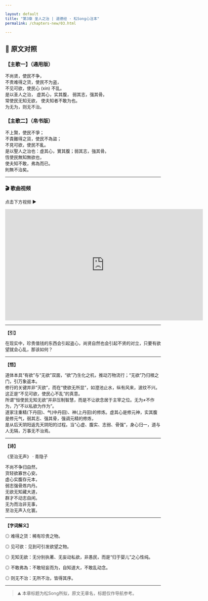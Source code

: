 ```yaml
---

layout: default
title: "第3章 圣人之治 | 道德经 · 松Song心注本"
permalink: /chapters-new/03.html

---
```


## 📜 原文对照

### 【主歌一】（通用版）
不尚贤，使民不争， <br>
不贵难得之货，使民不为盗， <br>
不见可欲，使民心 (xin) 不乱。 <br>
是以圣人之治， 虚其心，实其腹， 弱其志，强其骨。 <br>
常使民无知无欲， 使夫知者不敢为也。 <br>
为无为，则无不治。<br>
 
### 【主歌二】（帛书版）
不上賢，使民不爭；<br>
不貴難得之貨，使民不為盜；<br>
不見可欲，使民不亂。<br>
是以聖人之治也：虛其心，實其腹；弱其志，強其骨。<br>
恆使民無知無欲也，<br>
使夫知不敢，弗為而已。<br>
則無不治矣。<br>

---
### 🎬 歌曲视频
点击下方视频 ▶️

<iframe src="https://streamable.com/e/bl5trh" width="640" height="360" frameborder="0" allowfullscreen loading="lazy"></iframe>

---
**【引】**

在现实中，珍贵值钱的东西会引起盗心，尚贤自然也会引起不贤的对立，只要有欲望就会心乱，那该如何？<br>
    
---
**【悟】**

道体本具“有欲”与“无欲”双面，“欲”乃生化之机，推动万物流行；“无欲”乃归根之门，引万象返本。<br>
修行的关键并非“灭欲”，而在“使欲无所显”，如澄池止水，纵有风来，波纹不兴。这正是“不见可欲，使民心不乱”的真意。<br>
所谓“恒使民无知无欲”并非压制智慧，而是不让欲念居于主宰之位。无为≠不作为，乃“不以私欲为作为”。<br>
道家注重精(下丹田)、气(中丹田)、神(上丹田)的修炼。虚其心是修元神，实其腹是修元气，弱其志、强其骨，强调元精的修炼，<br>
是从后天阴阳返先天阴阳的过程。当“心虚、腹实、志弱、骨强”，身心归一，道与人无隔，万事无不治焉。<br>

---

**【诗】**

《至治无声》 · 青隐子  

不尚不争归自然，<br>
货轻欲寡世心安。<br>
虚心实腹存元本，<br>
弱志强骨炼内丹。<br>
无欲无知藏大道，<br>
群才不动志自闲。<br>
无为而治非无事，<br>
至治无声入化寰。<br>

---


**【字词解义】**

◎  难得之货：稀有珍贵之物。 <br>

◎  见可欲：见到可引发欲望之物。 <br>

◎  无知无欲：无分别执著、无妄动私欲，非愚民，而是“归于婴儿”之心性纯。 <br>

◎  不敢弗為：不敢轻妄而为，自知道大，不敢乱动念。 <br>

◎  则无不治：无所不治，皆得其序。<br>

---
> ⛰️ 本章标题为松Song所拟，原文无章名，标题仅作导航参考。

